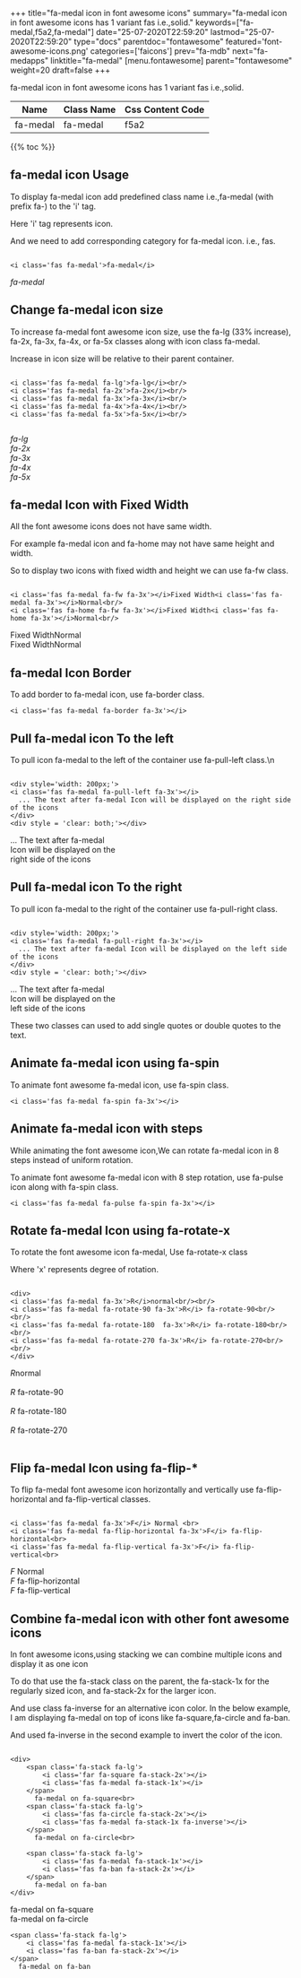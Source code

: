 +++
title="fa-medal icon in font awesome icons"
summary="fa-medal icon in font awesome icons has 1 variant fas i.e.,solid."
keywords=["fa-medal,f5a2,fa-medal"]
date="25-07-2020T22:59:20"
lastmod="25-07-2020T22:59:20"
type="docs"
parentdoc="fontawesome"
featured='font-awesome-icons.png'
categories=['faicons']
prev="fa-mdb"
next="fa-medapps"
linktitle="fa-medal"
[menu.fontawesome]
parent="fontawesome"
weight=20
draft=false
+++


fa-medal icon in font awesome icons has 1 variant fas i.e.,solid.

<div class='table-responsive'><table class='table'><thead><tr><th>Name</th><th>Class Name</th><th>Css Content Code</th></tr></thead><tbody><tr><td>fa-medal</td><td>fa-medal</td><td>f5a2</td></tr></tbody></table></div>


{{% toc %}}


## fa-medal icon Usage

To display fa-medal icon add predefined class name i.e.,fa-medal (with prefix fa-) to the 'i' tag.

Here 'i' tag represents icon.

And we need to add corresponding category for fa-medal icon. i.e., fas.


```

<i class='fas fa-medal'>fa-medal</i>
```

<i class='fas fa-medal'>fa-medal</i>




## Change fa-medal icon size
To increase fa-medal font awesome icon size, use the fa-lg (33% increase), fa-2x, fa-3x, fa-4x, or fa-5x classes along with icon class fa-medal.

Increase in icon size will be relative to their parent container. 

```

<i class='fas fa-medal fa-lg'>fa-lg</i><br/>
<i class='fas fa-medal fa-2x'>fa-2x</i><br/>
<i class='fas fa-medal fa-3x'>fa-3x</i><br/>
<i class='fas fa-medal fa-4x'>fa-4x</i><br/>
<i class='fas fa-medal fa-5x'>fa-5x</i><br/>
            
```

<i class='fas fa-medal fa-lg'>fa-lg</i><br/>
<i class='fas fa-medal fa-2x'>fa-2x</i><br/>
<i class='fas fa-medal fa-3x'>fa-3x</i><br/>
<i class='fas fa-medal fa-4x'>fa-4x</i><br/>
<i class='fas fa-medal fa-5x'>fa-5x</i><br/>
            



## fa-medal Icon with Fixed Width 

All the font awesome icons does not have same width.

For example fa-medal icon and fa-home may not have same height and width.

So to display two icons with fixed width and height we can use fa-fw class.


```

<i class='fas fa-medal fa-fw fa-3x'></i>Fixed Width<i class='fas fa-medal fa-3x'></i>Normal<br/>
<i class='fas fa-home fa-fw fa-3x'></i>Fixed Width<i class='fas fa-home fa-3x'></i>Normal<br/>
```

<i class='fas fa-medal fa-fw fa-3x'></i>Fixed Width<i class='fas fa-medal fa-3x'></i>Normal<br/>
<i class='fas fa-home fa-fw fa-3x'></i>Fixed Width<i class='fas fa-home fa-3x'></i>Normal<br/>



## fa-medal Icon Border 

To add border to fa-medal icon, use fa-border class.


```
<i class='fas fa-medal fa-border fa-3x'></i>

```
<i class='fas fa-medal fa-border fa-3x'></i>





## Pull fa-medal icon To the left

To pull icon fa-medal to the left of the container use fa-pull-left class.\n

```

<div style='width: 200px;'>
<i class='fas fa-medal fa-pull-left fa-3x'></i>
  ... The text after fa-medal Icon will be displayed on the right side of the icons
</div>
<div style = 'clear: both;'></div>
```

<div style='width: 200px;'>
<i class='fas fa-medal fa-pull-left fa-3x'></i>
  ... The text after fa-medal Icon will be displayed on the right side of the icons
</div>
<div style = 'clear: both;'></div>




## Pull fa-medal icon To the right
To pull icon fa-medal to the right of the container use fa-pull-right class.

```

<div style='width: 200px;'>
<i class='fas fa-medal fa-pull-right fa-3x'></i>
  ... The text after fa-medal Icon will be displayed on the left side of the icons
</div>
<div style = 'clear: both;'></div>
```

<div style='width: 200px;'>
<i class='fas fa-medal fa-pull-right fa-3x'></i>
  ... The text after fa-medal Icon will be displayed on the left side of the icons
</div>
<div style = 'clear: both;'></div>

These two classes can used to add single quotes or double quotes to the text.


## Animate fa-medal icon using fa-spin
To animate font awesome fa-medal icon, use fa-spin class.

```
<i class='fas fa-medal fa-spin fa-3x'></i>
```
<i class='fas fa-medal fa-spin fa-3x'></i>




## Animate fa-medal icon with steps
While animating the font awesome icon,We can rotate fa-medal icon in 8 steps instead of uniform rotation.

To animate font awesome fa-medal icon with 8 step rotation, use fa-pulse icon along with fa-spin class.


```
<i class='fas fa-medal fa-pulse fa-spin fa-3x'></i>

```
<i class='fas fa-medal fa-pulse fa-spin fa-3x'></i>





## Rotate fa-medal Icon using fa-rotate-x
To rotate the font awesome icon fa-medal, Use fa-rotate-x class

Where 'x' represents degree of rotation.


```

<div>
<i class='fas fa-medal fa-3x'>R</i>normal<br/><br/>
<i class='fas fa-medal fa-rotate-90 fa-3x'>R</i> fa-rotate-90<br/><br/> 
<i class='fas fa-medal fa-rotate-180  fa-3x'>R</i> fa-rotate-180<br/><br/> 
<i class='fas fa-medal fa-rotate-270 fa-3x'>R</i> fa-rotate-270<br/><br/>
</div>
```

<div>
<i class='fas fa-medal fa-3x'>R</i>normal<br/><br/>
<i class='fas fa-medal fa-rotate-90 fa-3x'>R</i> fa-rotate-90<br/><br/> 
<i class='fas fa-medal fa-rotate-180  fa-3x'>R</i> fa-rotate-180<br/><br/> 
<i class='fas fa-medal fa-rotate-270 fa-3x'>R</i> fa-rotate-270<br/><br/>
</div>




## Flip fa-medal Icon using fa-flip-*
To flip fa-medal font awesome icon horizontally and vertically use fa-flip-horizontal and fa-flip-vertical classes. 

```

<i class='fas fa-medal fa-3x'>F</i> Normal <br>
<i class='fas fa-medal fa-flip-horizontal fa-3x'>F</i> fa-flip-horizontal<br>
<i class='fas fa-medal fa-flip-vertical fa-3x'>F</i> fa-flip-vertical<br>
```

<i class='fas fa-medal fa-3x'>F</i> Normal <br>
<i class='fas fa-medal fa-flip-horizontal fa-3x'>F</i> fa-flip-horizontal<br>
<i class='fas fa-medal fa-flip-vertical fa-3x'>F</i> fa-flip-vertical<br>




## Combine fa-medal icon with other font awesome icons
In font awesome icons,using stacking we can combine multiple icons and display it as one icon 

To do that use the fa-stack class on the parent, the fa-stack-1x for the regularly sized icon, and fa-stack-2x for the larger icon.

And use class fa-inverse for an alternative icon color. 
In the below example, I am displaying fa-medal on top of icons like fa-square,fa-circle and fa-ban.

And used fa-inverse in the second example to invert the color of the icon.

```

<div>
    <span class='fa-stack fa-lg'>
        <i class='far fa-square fa-stack-2x'></i>
        <i class='fas fa-medal fa-stack-1x'></i>
    </span>
      fa-medal on fa-square<br>
    <span class='fa-stack fa-lg'>
        <i class='fas fa-circle fa-stack-2x'></i>
        <i class='fas fa-medal fa-stack-1x fa-inverse'></i>
    </span>
      fa-medal on fa-circle<br>

    <span class='fa-stack fa-lg'>
        <i class='fas fa-medal fa-stack-1x'></i>
        <i class='fas fa-ban fa-stack-2x'></i>
    </span>
      fa-medal on fa-ban
</div>
```

<div>
    <span class='fa-stack fa-lg'>
        <i class='far fa-square fa-stack-2x'></i>
        <i class='fas fa-medal fa-stack-1x'></i>
    </span>
      fa-medal on fa-square<br>
    <span class='fa-stack fa-lg'>
        <i class='fas fa-circle fa-stack-2x'></i>
        <i class='fas fa-medal fa-stack-1x fa-inverse'></i>
    </span>
      fa-medal on fa-circle<br>

    <span class='fa-stack fa-lg'>
        <i class='fas fa-medal fa-stack-1x'></i>
        <i class='fas fa-ban fa-stack-2x'></i>
    </span>
      fa-medal on fa-ban
</div>






